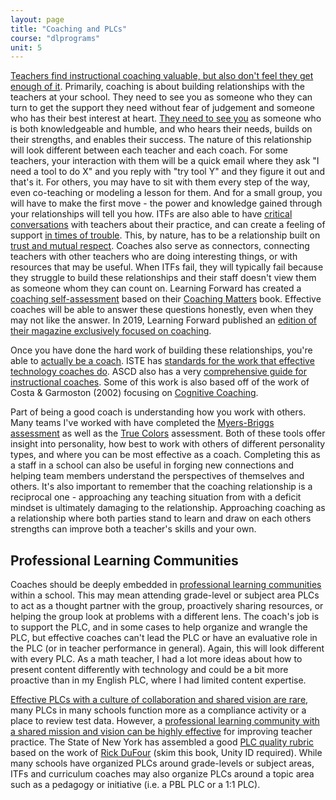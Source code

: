 ```yaml
---
layout: page
title: "Coaching and PLCs"
course: "dlprograms"
unit: 5
---
```

[Teachers find instructional coaching valuable, but also don't feel they get enough of it][1]. Primarily, coaching is about building relationships with the teachers at your school. They need to see you as someone who they can turn to get the support they need without fear of judgement and someone who has their best interest at heart. [They need to see you][2] as someone who is both knowledgeable and humble, and who hears their needs, builds on their strengths, and enables their success. The nature of this relationship will look different between each teacher and each coach. For some teachers, your interaction with them will be a quick email where they ask "I need a tool to do X" and you reply with "try tool Y" and they figure it out and that's it. For others, you may have to sit with them every step of the way, even co-teaching or modeling a lesson for them. And for a small group, you will have to make the first move - the power and knowledge gained through your relationships will tell you how. ITFs are also able to have [critical conversations][3] with teachers about their practice, and can create a feeling of support [in times of trouble][4]. This, by nature, has to be a relationship built on [trust and mutual respect][5]. Coaches also serve as connectors, connecting teachers with other teachers who are doing interesting things, or with resources that may be useful. When ITFs fail, they will typically fail because they struggle to build these relationships and their staff doesn't view them as someone whom they can count on. Learning Forward has created a [coaching self-assessment][6] based on their [Coaching Matters][7] book. Effective coaches will be able to answer these questions honestly, even when they may not like the answer. In 2019, Learning Forward published an [edition of their magazine exclusively focused on coaching][8].

Once you have done the hard work of building these relationships, you're able to [actually be a coach][9]. ISTE has [standards for the work that effective technology coaches do][10]. ASCD also has a very [comprehensive guide for instructional coaches](https://files.ascd.org/pdfs/publications/books/The-Definitive-Guide-to-Instructional-Coaching-sample-chapters.pdf). Some of this work is also based off of the work of Costa & Garmoston (2002) focusing on [Cognitive Coaching][12]. 

Part of being a good coach is understanding how you work with others. Many teams I've worked with have completed the [Myers-Briggs assessment][13] as well as the [True Colors][14] assessment. Both of these tools offer insight into personality, how best to work with others of different personality types, and where you can be most effective as a coach. Completing this as a staff in a school can also be useful in forging new connections and helping team members understand the perspectives of themselves and others.  It's also important to remember that the coaching relationship is a reciprocal one - approaching any teaching situation from with a deficit mindset is ultimately damaging to the relationship. Approaching coaching as a relationship where both parties stand to learn and draw on each others strengths can improve both a teacher's skills and your own.

## Professional Learning Communities
Coaches should be deeply embedded in [professional learning communities][15] within a school. This may mean attending grade-level or subject area PLCs to act as a thought partner with the group, proactively sharing resources, or helping the group look at problems with a different lens. The coach's job is to support the PLC, and in some cases to help organize and wrangle the PLC, but effective coaches can't lead the PLC or have an evaluative role in the PLC (or in teacher performance in general). Again, this will look different with every PLC. As a math teacher, I had a lot more ideas about how to present content differently with technology and could be a bit more proactive than in my English PLC, where I had limited content expertise.

[Effective PLCs with a culture of collaboration and shared vision are rare][16], many PLCs in many schools function more as a compliance activity or a place to review test data. However, a [professional learning community with a shared mission and vision can be highly effective][17] for improving teacher practice. The State of New York has assembled a good [PLC quality rubric][18] based on the work of [Rick DuFour][19] (skim this book, Unity ID required).  While many schools have organized PLCs around grade-levels or subject areas, ITFs and curriculum coaches may also organize PLCs around a topic area such as a pedagogy or initiative (i.e. a PBL PLC or a 1:1 PLC). 

[1]:	https://www.the74million.org/article/teachers-find-coaching-helpful-but-most-dont-get-enough-of-it-survey-says/
[2]:	https://www.ascd.org/blogs/seven-qualities-of-an-instructional-coach
[3]:	https://ncsu.on.worldcat.org/oclc/915346980
[4]:	https://youtu.be/gdp4sPviV74?list=PLq6xHLjpckwdhqQcZG1-oSluEBqZcVKLV
[5]:	https://drive.google.com/file/d/0B4SH0GYTPoI_YVZUakZiR1FmOTA/view?usp=sharing
[6]:	https://learningforward.org/wp-content/uploads/2020/01/killiontoolch3-4.pdf
[7]:	https://learningforward.org/resource/coaching-matters/
[8]:	https://learningforward.org/wp-content/uploads/2019/12/the-learning-professional-december2019.pdf
[9]:	https://www.edelements.com/blog/coaching-for-innovation-10-competencies-to-maximize-the-impact-of-a-coach
[10]:	https://www.iste.org/standards/for-coaches
[12]:	https://web.archive.org/web/20220125221230/http://www.ascd.org/ascd-express/vol8/803-costa.aspx
[13]:	https://www.myersbriggs.org/my-mbti-personality-type/mbti-basics/home.htm?bhcp=1
[14]:	https://truecolorsintl.com/the-four-color-personalities/
[15]:	http://www.ascd.org/publications/educational-leadership/may04/vol61/num08/What-Is-a-Professional-Learning-Community%C2%A2.aspx
[16]:	https://www.researchgate.net/profile/Sally_Thomas2/publication/226457350_Professional_Learning_Communities_A_Review_of_the_Literature/links/0c96053456ca0c4356000000.pdf
[17]:	http://www.sedl.org/pubs/change34/4.html
[18]:	http://www.nysed.gov/common/nysed/files/MVCSD%20STLE%20PLC-Continuum%20rubric.pdf
[19]:	https://ebookcentral.proquest.com/lib/ncsu/detail.action?docID=3404884
